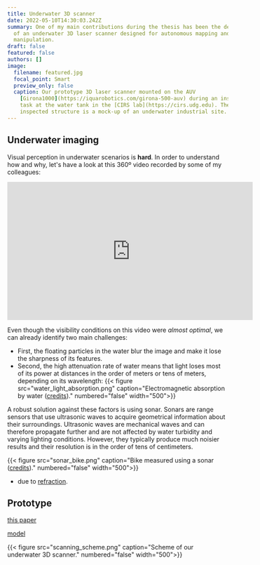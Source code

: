 ```yaml
---
title: Underwater 3D scanner
date: 2022-05-10T14:30:03.242Z
summary: One of my main contributions during the thesis has been the development
  of an underwater 3D laser scanner designed for autonomous mapping and
  manipulation.
draft: false
featured: false
authors: []
image:
  filename: featured.jpg
  focal_point: Smart
  preview_only: false
  caption: Our prototype 3D laser scanner mounted on the AUV
    [Girona1000](https://iquarobotics.com/girona-500-auv) during an inspection
    task at the water tank in the [CIRS lab](https://cirs.udg.edu). The
    inspected structure is a mock-up of an underwater industrial site.
---
```

## Underwater imaging

Visual perception in underwater scenarios is **hard**.
In order to understand how and why, let's have a look at this 360º video recorded by some of my colleagues:

<div align="center">
<iframe width="560" height="315" src="https://www.youtube-nocookie.com/embed/ptkhwTPFvjk" title="YouTube video player" frameborder="0" allow="accelerometer; autoplay; clipboard-write; encrypted-media; gyroscope; picture-in-picture" allowfullscreen></iframe>
</div>

Even though the visibility conditions on this video were *almost optimal*, we can already identify two main challenges:
- First, the floating particles in the water blur the image and make it lose the sharpness of its features.
- Second, the high attenuation rate of water means that light loses most of its power at distances in the order of meters or tens of meters, depending on its wavelength:
{{< figure src="water_light_absorption.png" caption="Electromagnetic absorption by water ([credits](https://en.wikipedia.org/wiki/Electromagnetic_absorption_by_water#/media/File:Absorption_spectrum_of_liquid_water.png))." numbered="false" width="500">}}

A robust solution against these factors is using sonar.
Sonars are range sensors that use ultrasonic waves to acquire geometrical information about their surroundings.
Ultrasonic waves are mechanical waves and can therefore propagate further and are not affected by water turbidity and varying lighting conditions.
However, they typically produce much noisier results and their resolution is in the order of tens of centimeters.

{{< figure src="sonar_bike.png" caption="Bike measured using a sonar ([credits](http://www.jwfishers.com/multimedia.html))." numbered="false" width="500">}}

- due to [refraction](https://en.wikipedia.org/wiki/Refraction).


## Prototype

[this paper](/publication/underwater-3d-scanner-to-counteract-refraction-calibration-and-experimental-results/)

[model](/publication/underwater-3d-scanner-model-using-a-biaxial-mems-mirror/)

{{< figure src="scanning_scheme.png" caption="Scheme of our underwater 3D scanner." numbered="false" width="500">}}